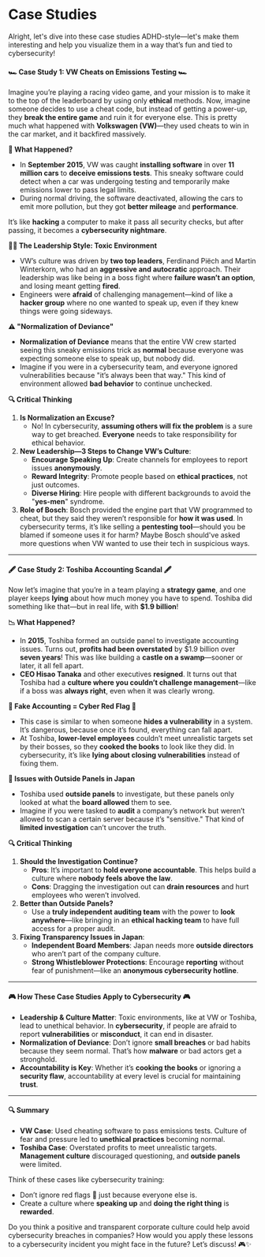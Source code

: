 # Case Studies

Alright, let's dive into these case studies ADHD-style—let's make them interesting and help you visualize them in a way that’s fun and tied to cybersecurity!

#### 🏎️ **Case Study 1: VW Cheats on Emissions Testing** 🏎️

Imagine you’re playing a racing video game, and your mission is to make it to the top of the leaderboard by using only **ethical** methods. Now, imagine someone decides to use a cheat code, but instead of getting a power-up, they **break the entire game** and ruin it for everyone else. This is pretty much what happened with **Volkswagen (VW)**—they used cheats to win in the car market, and it backfired massively.

**🔧 What Happened?**

* In **September 2015**, VW was caught **installing software** in over **11 million cars** to **deceive emissions tests**. This sneaky software could detect when a car was undergoing testing and temporarily make emissions lower to pass legal limits.
* During normal driving, the software deactivated, allowing the cars to emit more pollution, but they got **better mileage** and **performance**.

It’s like **hacking** a computer to make it pass all security checks, but after passing, it becomes a **cybersecurity nightmare**.

**👨‍💼 The Leadership Style: Toxic Environment**

* VW’s culture was driven by **two top leaders**, Ferdinand Piëch and Martin Winterkorn, who had an **aggressive and autocratic** approach. Their leadership was like being in a boss fight where **failure wasn’t an option**, and losing meant getting **fired**.
* Engineers were **afraid** of challenging management—kind of like a **hacker group** where no one wanted to speak up, even if they knew things were going sideways.

**⚠️ "Normalization of Deviance"**

* **Normalization of Deviance** means that the entire VW crew started seeing this sneaky emissions trick as **normal** because everyone was expecting someone else to speak up, but nobody did.
* Imagine if you were in a cybersecurity team, and everyone ignored vulnerabilities because "it’s always been that way." This kind of environment allowed **bad behavior** to continue unchecked.

**🔍 Critical Thinking**

1. **Is Normalization an Excuse?**
   * No! In cybersecurity, **assuming others will fix the problem** is a sure way to get breached. **Everyone** needs to take responsibility for ethical behavior.
2. **New Leadership—3 Steps to Change VW’s Culture**:
   * **Encourage Speaking Up**: Create channels for employees to report issues **anonymously**.
   * **Reward Integrity**: Promote people based on **ethical practices**, not just outcomes.
   * **Diverse Hiring**: Hire people with different backgrounds to avoid the "**yes-men**" syndrome.
3. **Role of Bosch**: Bosch provided the engine part that VW programmed to cheat, but they said they weren’t responsible for **how it was used**. In cybersecurity terms, it’s like selling a **pentesting tool**—should you be blamed if someone uses it for harm? Maybe Bosch should've asked more questions when VW wanted to use their tech in suspicious ways.

***

#### 🖋️ **Case Study 2: Toshiba Accounting Scandal** 🖋️

Now let’s imagine that you’re in a team playing a **strategy game**, and one player keeps **lying** about how much money you have to spend. Toshiba did something like that—but in real life, with **$1.9 billion**!

**📉 What Happened?**

* In **2015**, Toshiba formed an outside panel to investigate accounting issues. Turns out, **profits had been overstated** by $1.9 billion over **seven years**! This was like building a **castle on a swamp**—sooner or later, it all fell apart.
* **CEO Hisao Tanaka** and other executives **resigned**. It turns out that Toshiba had a **culture where you couldn’t challenge management**—like if a boss was **always right**, even when it was clearly wrong.

**🚫 Fake Accounting = Cyber Red Flag 🚫**

* This case is similar to when someone **hides a vulnerability** in a system. It’s dangerous, because once it’s found, everything can fall apart.
* At Toshiba, **lower-level employees** couldn’t meet unrealistic targets set by their bosses, so they **cooked the books** to look like they did. In cybersecurity, it’s like **lying about closing vulnerabilities** instead of fixing them.

**🤔 Issues with Outside Panels in Japan**

* Toshiba used **outside panels** to investigate, but these panels only looked at what the **board allowed** them to see.
* Imagine if you were tasked to **audit** a company’s network but weren’t allowed to scan a certain server because it’s "sensitive." That kind of **limited investigation** can’t uncover the truth.

**🔍 Critical Thinking**

1. **Should the Investigation Continue?**
   * **Pros**: It’s important to **hold everyone accountable**. This helps build a culture where **nobody feels above the law**.
   * **Cons**: Dragging the investigation out can **drain resources** and hurt employees who weren’t involved.
2. **Better than Outside Panels?**
   * Use a **truly independent auditing team** with the power to **look anywhere**—like bringing in an **ethical hacking team** to have full access for a proper audit.
3. **Fixing Transparency Issues in Japan**:
   * **Independent Board Members**: Japan needs more **outside directors** who aren’t part of the company culture.
   * **Strong Whistleblower Protections**: Encourage **reporting** without fear of punishment—like an **anonymous cybersecurity hotline**.

***

#### 🎮 **How These Case Studies Apply to Cybersecurity** 🎮

* **Leadership & Culture Matter**: Toxic environments, like at VW or Toshiba, lead to unethical behavior. In **cybersecurity**, if people are afraid to report **vulnerabilities** or **misconduct**, it can end in disaster.
* **Normalization of Deviance**: Don’t ignore **small breaches** or bad habits because they seem normal. That’s how **malware** or bad actors get a stronghold.
* **Accountability is Key**: Whether it’s **cooking the books** or ignoring a **security flaw**, accountability at every level is crucial for maintaining **trust**.

***

#### 🔍 Summary

* **VW Case**: Used cheating software to pass emissions tests. Culture of fear and pressure led to **unethical practices** becoming normal.
* **Toshiba Case**: Overstated profits to meet unrealistic targets. **Management culture** discouraged questioning, and **outside panels** were limited.

Think of these cases like cybersecurity training:

* Don’t ignore red flags 🚩 just because everyone else is.
* Create a culture where **speaking up** and **doing the right thing** is **rewarded**.

Do you think a positive and transparent corporate culture could help avoid cybersecurity breaches in companies? How would you apply these lessons to a cybersecurity incident you might face in the future? Let’s discuss! 🎮✨

